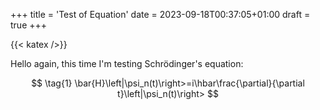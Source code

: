 +++
title = 'Test of Equation'
date = 2023-09-18T00:37:05+01:00
draft = true
+++

{{< katex />}}

Hello again, this time I'm testing Schrödinger's equation:

$$
\tag{1}
\bar{H}\left|\psi_n(t)\right>=i\hbar\frac{\partial}{\partial t}\left|\psi_n(t)\right>
$$
